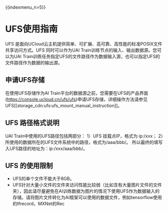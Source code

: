 {{indexmenu_n>5}}

# UFS使用指南
UFS 是面向UCloud云主机提供简单、可扩展、高可靠、高性能的标准POSIX文件共享访问方式。UFS 同时可以作为UAI Train训练节点的输入、输出数据源。您可以为UAI Train训练任务指定UFS的文件路径作为数据输入源，也可以指定UFS的文件路径作为数据的输出源。

## 申请UFS存储
在使用UFS存储作为AI Train平台的数据源之前，您需要在UFS的产品界面(https://console.ucloud.cn/ufs/ufs)申请UFS存储，详细操作方法请参见UFS[[storage_cdn:ufs:ufs_mount_manual_instruction]]。

## UFS 路径格式说明
UAI Train中使用的UFS路径包括两部分：
1）UFS 挂载点IP，格式为 ip:/xxx；
2）所使用的数据所在的UFS文件系统中的路径，格式为/aaa/bbb/。
所以最终的填写入UFS路径的地址为：ip:/xxx/aaa/bbb/。

## UFS 的使用限制

  * UFS的单个文件不能大于8GB。
  * UFS针对大量小文件的文件夹访问性能比较弱（比如含有大量图片文件的文件夹），因此请尽量避免在AI训练数据为图片的情况下使用UFS作为数据输入的存储。请将图片文件转化为AI框架可以使用的数据文件，例如tensorflow使用的tfrecord，MXNet的Rec

